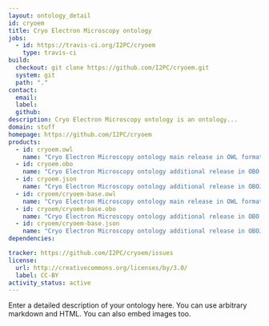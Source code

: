 ```yaml
---
layout: ontology_detail
id: cryoem
title: Cryo Electron Microscopy ontology
jobs:
  - id: https://travis-ci.org/I2PC/cryoem
    type: travis-ci
build:
  checkout: git clone https://github.com/I2PC/cryoem.git
  system: git
  path: "."
contact:
  email: 
  label: 
  github: 
description: Cryo Electron Microscopy ontology is an ontology...
domain: stuff
homepage: https://github.com/I2PC/cryoem
products:
  - id: cryoem.owl
    name: "Cryo Electron Microscopy ontology main release in OWL format"
  - id: cryoem.obo
    name: "Cryo Electron Microscopy ontology additional release in OBO format"
  - id: cryoem.json
    name: "Cryo Electron Microscopy ontology additional release in OBOJSon format"
  - id: cryoem/cryoem-base.owl
    name: "Cryo Electron Microscopy ontology main release in OWL format"
  - id: cryoem/cryoem-base.obo
    name: "Cryo Electron Microscopy ontology additional release in OBO format"
  - id: cryoem/cryoem-base.json
    name: "Cryo Electron Microscopy ontology additional release in OBOJSon format"
dependencies:

tracker: https://github.com/I2PC/cryoem/issues
license:
  url: http://creativecommons.org/licenses/by/3.0/
  label: CC-BY
activity_status: active
---
```


Enter a detailed description of your ontology here. You can use arbitrary markdown and HTML.
You can also embed images too.

